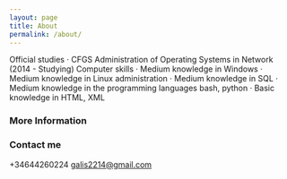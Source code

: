 ```yaml
---
layout: page
title: About
permalink: /about/
---
```


Official studies
· CFGS Administration of Operating Systems in Network (2014 - Studying)
Computer skills
· Medium knowledge in Windows
· Medium knowledge in Linux administration
· Medium knowledge in SQL
· Medium knowledge in the programming languages bash, python
· Basic knowledge in HTML, XML

### More Information



### Contact me

+34644260224
[galis2214@gmail.com](mailto:galis2214@gmail.com)
